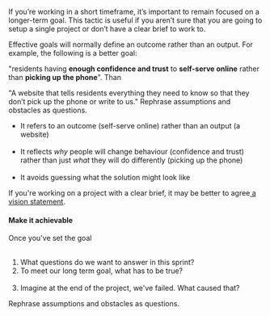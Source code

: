 If you’re working in a short timeframe, it’s important to remain focused on a longer-term goal. This tactic is useful if you aren’t sure that you are going to setup a single project or don’t have a clear brief to work to.

Effective goals will normally define an outcome rather than an output. For example, the following is a better goal:

"residents having <b>enough confidence and trust</b> to <b>self-serve online</b> rather than <b>picking up the phone</b>".
Than

"A website that tells residents everything they need to know so that they don’t pick up the phone or write to us."
Rephrase assumptions and obstacles as questions.
<ul><li>It refers to an outcome (self-serve online) rather than an output (a website)</li> 
<li>It reflects <i>why </i>people will change behaviour (confidence and trust) rather than just <i>what </i>they will do differently (picking up the phone)</li> 
<li>It avoids guessing what the solution might look like</li></ul>

If you're working on a project with a clear brief, it may be better to agree<a href='https://docs.google.com/document/d/1sJ7AEC23vXTMrUNZXCNV9NsiYhhRmG1KDEQWzF5W8nA/edit#heading=h.xk84ndmzzg82'> a vision statement</a>.
<h4>Make it achievable</h4>
Once you've set the goal
<ol>  <li>What questions do we want to answer in this sprint?</li>
<li>To meet our long term goal, what has to be true?</li> 
<li>Imagine at the end of the project, we've failed. What caused that?</li></ol>
Rephrase assumptions and obstacles as questions.
